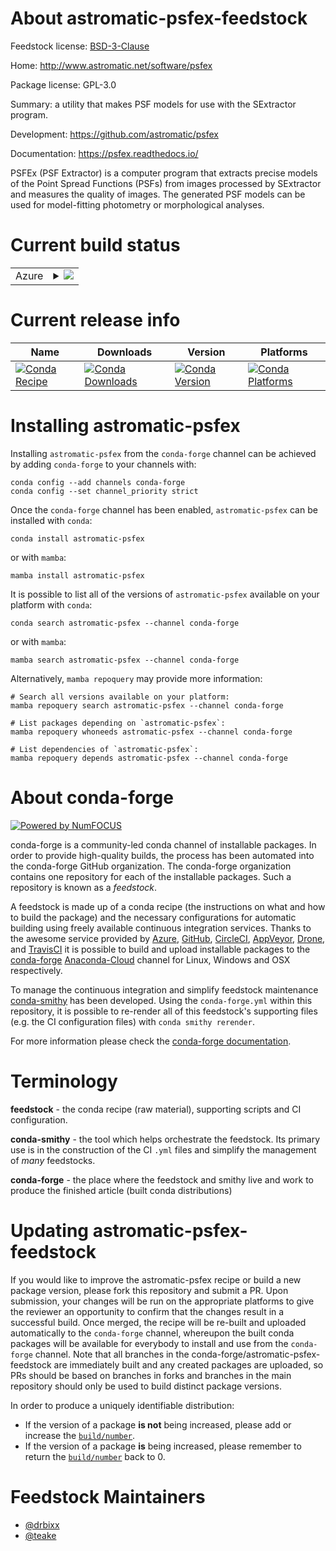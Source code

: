 About astromatic-psfex-feedstock
================================

Feedstock license: [BSD-3-Clause](https://github.com/conda-forge/astromatic-psfex-feedstock/blob/main/LICENSE.txt)

Home: http://www.astromatic.net/software/psfex

Package license: GPL-3.0

Summary: a utility that makes PSF models for use with the SExtractor program.

Development: https://github.com/astromatic/psfex

Documentation: https://psfex.readthedocs.io/

PSFEx (PSF Extractor) is a computer program that extracts precise models
of the Point Spread Functions (PSFs) from images processed by SExtractor
and measures the quality of images. The generated PSF models can be used
for model-fitting photometry or morphological analyses.


Current build status
====================


<table>
    
  <tr>
    <td>Azure</td>
    <td>
      <details>
        <summary>
          <a href="https://dev.azure.com/conda-forge/feedstock-builds/_build/latest?definitionId=7041&branchName=main">
            <img src="https://dev.azure.com/conda-forge/feedstock-builds/_apis/build/status/astromatic-psfex-feedstock?branchName=main">
          </a>
        </summary>
        <table>
          <thead><tr><th>Variant</th><th>Status</th></tr></thead>
          <tbody><tr>
              <td>linux_64</td>
              <td>
                <a href="https://dev.azure.com/conda-forge/feedstock-builds/_build/latest?definitionId=7041&branchName=main">
                  <img src="https://dev.azure.com/conda-forge/feedstock-builds/_apis/build/status/astromatic-psfex-feedstock?branchName=main&jobName=linux&configuration=linux%20linux_64_" alt="variant">
                </a>
              </td>
            </tr><tr>
              <td>osx_64</td>
              <td>
                <a href="https://dev.azure.com/conda-forge/feedstock-builds/_build/latest?definitionId=7041&branchName=main">
                  <img src="https://dev.azure.com/conda-forge/feedstock-builds/_apis/build/status/astromatic-psfex-feedstock?branchName=main&jobName=osx&configuration=osx%20osx_64_" alt="variant">
                </a>
              </td>
            </tr>
          </tbody>
        </table>
      </details>
    </td>
  </tr>
</table>

Current release info
====================

| Name | Downloads | Version | Platforms |
| --- | --- | --- | --- |
| [![Conda Recipe](https://img.shields.io/badge/recipe-astromatic--psfex-green.svg)](https://anaconda.org/conda-forge/astromatic-psfex) | [![Conda Downloads](https://img.shields.io/conda/dn/conda-forge/astromatic-psfex.svg)](https://anaconda.org/conda-forge/astromatic-psfex) | [![Conda Version](https://img.shields.io/conda/vn/conda-forge/astromatic-psfex.svg)](https://anaconda.org/conda-forge/astromatic-psfex) | [![Conda Platforms](https://img.shields.io/conda/pn/conda-forge/astromatic-psfex.svg)](https://anaconda.org/conda-forge/astromatic-psfex) |

Installing astromatic-psfex
===========================

Installing `astromatic-psfex` from the `conda-forge` channel can be achieved by adding `conda-forge` to your channels with:

```
conda config --add channels conda-forge
conda config --set channel_priority strict
```

Once the `conda-forge` channel has been enabled, `astromatic-psfex` can be installed with `conda`:

```
conda install astromatic-psfex
```

or with `mamba`:

```
mamba install astromatic-psfex
```

It is possible to list all of the versions of `astromatic-psfex` available on your platform with `conda`:

```
conda search astromatic-psfex --channel conda-forge
```

or with `mamba`:

```
mamba search astromatic-psfex --channel conda-forge
```

Alternatively, `mamba repoquery` may provide more information:

```
# Search all versions available on your platform:
mamba repoquery search astromatic-psfex --channel conda-forge

# List packages depending on `astromatic-psfex`:
mamba repoquery whoneeds astromatic-psfex --channel conda-forge

# List dependencies of `astromatic-psfex`:
mamba repoquery depends astromatic-psfex --channel conda-forge
```


About conda-forge
=================

[![Powered by
NumFOCUS](https://img.shields.io/badge/powered%20by-NumFOCUS-orange.svg?style=flat&colorA=E1523D&colorB=007D8A)](https://numfocus.org)

conda-forge is a community-led conda channel of installable packages.
In order to provide high-quality builds, the process has been automated into the
conda-forge GitHub organization. The conda-forge organization contains one repository
for each of the installable packages. Such a repository is known as a *feedstock*.

A feedstock is made up of a conda recipe (the instructions on what and how to build
the package) and the necessary configurations for automatic building using freely
available continuous integration services. Thanks to the awesome service provided by
[Azure](https://azure.microsoft.com/en-us/services/devops/), [GitHub](https://github.com/),
[CircleCI](https://circleci.com/), [AppVeyor](https://www.appveyor.com/),
[Drone](https://cloud.drone.io/welcome), and [TravisCI](https://travis-ci.com/)
it is possible to build and upload installable packages to the
[conda-forge](https://anaconda.org/conda-forge) [Anaconda-Cloud](https://anaconda.org/)
channel for Linux, Windows and OSX respectively.

To manage the continuous integration and simplify feedstock maintenance
[conda-smithy](https://github.com/conda-forge/conda-smithy) has been developed.
Using the ``conda-forge.yml`` within this repository, it is possible to re-render all of
this feedstock's supporting files (e.g. the CI configuration files) with ``conda smithy rerender``.

For more information please check the [conda-forge documentation](https://conda-forge.org/docs/).

Terminology
===========

**feedstock** - the conda recipe (raw material), supporting scripts and CI configuration.

**conda-smithy** - the tool which helps orchestrate the feedstock.
                   Its primary use is in the construction of the CI ``.yml`` files
                   and simplify the management of *many* feedstocks.

**conda-forge** - the place where the feedstock and smithy live and work to
                  produce the finished article (built conda distributions)


Updating astromatic-psfex-feedstock
===================================

If you would like to improve the astromatic-psfex recipe or build a new
package version, please fork this repository and submit a PR. Upon submission,
your changes will be run on the appropriate platforms to give the reviewer an
opportunity to confirm that the changes result in a successful build. Once
merged, the recipe will be re-built and uploaded automatically to the
`conda-forge` channel, whereupon the built conda packages will be available for
everybody to install and use from the `conda-forge` channel.
Note that all branches in the conda-forge/astromatic-psfex-feedstock are
immediately built and any created packages are uploaded, so PRs should be based
on branches in forks and branches in the main repository should only be used to
build distinct package versions.

In order to produce a uniquely identifiable distribution:
 * If the version of a package **is not** being increased, please add or increase
   the [``build/number``](https://docs.conda.io/projects/conda-build/en/latest/resources/define-metadata.html#build-number-and-string).
 * If the version of a package **is** being increased, please remember to return
   the [``build/number``](https://docs.conda.io/projects/conda-build/en/latest/resources/define-metadata.html#build-number-and-string)
   back to 0.

Feedstock Maintainers
=====================

* [@drbixx](https://github.com/drbixx/)
* [@teake](https://github.com/teake/)

